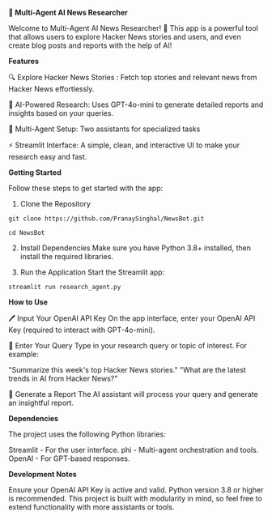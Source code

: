 **📰 Multi-Agent AI News Researcher**

Welcome to Multi-Agent AI News Researcher! 🚀
This app is a powerful tool that allows users to explore Hacker News stories and users, and even create blog posts and reports with the help of AI! 

**Features**

🔍 Explore Hacker News Stories : 
Fetch top stories and relevant news from Hacker News effortlessly.

🤖 AI-Powered Research: 
Uses GPT-4o-mini to generate detailed reports and insights based on your queries.

🎯 Multi-Agent Setup: 
Two assistants for specialized tasks

⚡ Streamlit Interface:
A simple, clean, and interactive UI to make your research easy and fast.

**Getting Started**

Follow these steps to get started with the app:

1. Clone the Repository

`git clone https://github.com/PranaySinghal/NewsBot.git`

`cd NewsBot`

2. Install Dependencies
Make sure you have Python 3.8+ installed, then install the required libraries.

3. Run the Application
Start the Streamlit app:

`streamlit run research_agent.py`

**How to Use**

🖊️ Input Your OpenAI API Key
On the app interface, enter your OpenAI API Key (required to interact with GPT-4o-mini).


🤔 Enter Your Query
Type in your research query or topic of interest. For example:

"Summarize this week's top Hacker News stories."
"What are the latest trends in AI from Hacker News?"

📄 Generate a Report
The AI assistant will process your query and generate an insightful report.

**Dependencies**

The project uses the following Python libraries:

Streamlit - For the user interface.
phi - Multi-agent orchestration and tools.
OpenAI - For GPT-based responses.

**Development Notes**

Ensure your OpenAI API Key is active and valid.
Python version 3.8 or higher is recommended.
This project is built with modularity in mind, so feel free to extend functionality with more assistants or tools.
